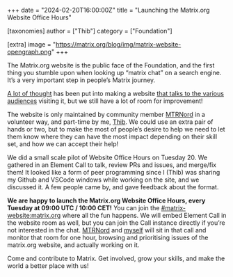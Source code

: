 +++
date = "2024-02-20T16:00:00Z"
title = "Launching the Matrix.org Website Office Hours"

[taxonomies]
author = ["Thib"]
category = ["Foundation"]

[extra]
image = "https://matrix.org/blog/img/matrix-website-opengraph.png"
+++

The Matrix.org website is the public face of the Foundation, and the first thing you stumble upon when looking up “matrix chat” on a search engine. It’s a very important step in people’s Matrix journey.

[A lot of thought](https://github.com/matrix-org/matrix.org/issues/1502) has been put into making a website [that talks to the various audiences](https://github.com/matrix-org/matrix.org/issues/1543) visiting it, but we still have a lot of room for improvement!

The website is only maintained by community member [MTRNord](https://mtrnord.blog/) in a volunteer way, and part-time by me, [Thib](https://ergaster.org). We could use an extra pair of hands or two, but to make the most of people’s desire to help we need to let them know where they can have the most impact depending on their skill set, and how we can accept their help!

<!-- more -->

We did a small scale pilot of Website Office Hours on Tuesday 20. We gathered in an Element Call to talk, review PRs and issues, and merge/fix them! It looked like a form of peer programming since I (Thib) was sharing my Github and VSCode windows while working on the site, and we discussed it. A few people came by, and gave feedback about the format.

**We are happy to launch the Matrix.org Website Office Hours, every Tuesday at 09:00 UTC / 10:00 CET!** You can join the [#matrix-website:matrix.org](https://matrix.to/#/%23matrix.org-website:matrix.org) where all the fun happens. We will embed Element Call in the website room as well, but you can join the Call instance directly if you’re not interested in the chat. [MTRNord](https://mtrnord.blog/) and [myself](https://ergaster.org) will sit in that call and monitor that room for one hour, browsing and prioritising issues of the matrix.org website, and actually working on it.

Come and contribute to Matrix. Get involved, grow your skills, and make the world a better place with us!

